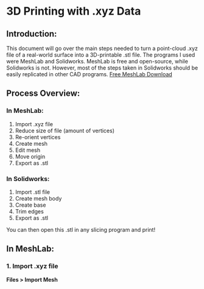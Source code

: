 # 3D Printing with .xyz Data
## Introduction:
This document will go over the main steps needed to turn a point-cloud .xyz file of a real-world surface into a 3D-printable .stl file. The programs I used were MeshLab and Solidworks. MeshLab is free and open-source, while Solidworks is not. However, most of the steps taken in Solidworks should be easily replicated in other CAD programs. 
[Free MeshLab Download](https://www.meshlab.net/)
## Process Overview:
### In MeshLab:
1. Import .xyz file
2. Reduce size of file (amount of vertices)
3. Re-orient vertices
4. Create mesh
5. Edit mesh
6. Move origin
7. Export as .stl

### In Solidworks:
1. Import .stl file
2. Create mesh body
3. Create base
4. Trim edges
5. Export as .stl

You can then open this .stl in any slicing program and print!

## In MeshLab:
### 1. Import .xyz file

**Files > Import Mesh**

